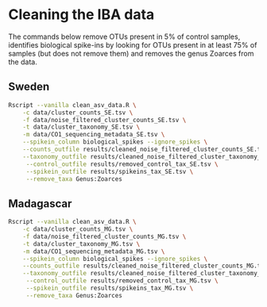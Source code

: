 # Cleaning the IBA data

The commands below remove OTUs present in 5% of control samples, identifies
biological spike-ins by looking for OTUs present in at least 75% of samples (but
does not remove them) and removes the genus Zoarces from the data.

## Sweden

```bash
Rscript --vanilla clean_asv_data.R \
    -c data/cluster_counts_SE.tsv \
    -f data/noise_filtered_cluster_counts_SE.tsv \
    -t data/cluster_taxonomy_SE.tsv \
    -m data/CO1_sequencing_metadata_SE.tsv \
    --spikein_column biological_spikes --ignore_spikes \
    --counts_outfile results/cleaned_noise_filtered_cluster_counts_SE.tsv \
    --taxonomy_outfile results/cleaned_noise_filtered_cluster_taxonomy_SE.tsv \
     --control_outfile results/removed_control_tax_SE.tsv \
     --spikein_outfile results/spikeins_tax_SE.tsv \
     --remove_taxa Genus:Zoarces
```

## Madagascar

```bash
Rscript --vanilla clean_asv_data.R \
    -c data/cluster_counts_MG.tsv \
    -f data/noise_filtered_cluster_counts_MG.tsv \
    -t data/cluster_taxonomy_MG.tsv \
    -m data/CO1_sequencing_metadata_MG.tsv \
    --spikein_column biological_spikes --ignore_spikes \
    --counts_outfile results/cleaned_noise_filtered_cluster_counts_MG.tsv \
    --taxonomy_outfile results/cleaned_noise_filtered_cluster_taxonomy_MG.tsv \
     --control_outfile results/removed_control_tax_MG.tsv \
     --spikein_outfile results/spikeins_tax_MG.tsv \
     --remove_taxa Genus:Zoarces
```
